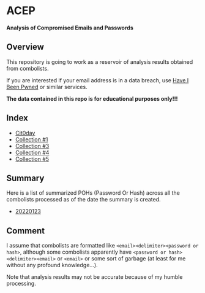 # ACEP

**Analysis of Compromised Emails and Passwords**

## Overview

This repository is going to work as a reservoir of analysis results obtained from combolists.

If you are interested if your email address is in a data breach, use [Have I Been Pwned](https://haveibeenpwned.com/) or similar services.

**The data contained in this repo is for educational purposes only!!!**

## Index

- [Cit0day](./Data/Cit0day)
- [Collection #1](./Data/Collection_1)
- [Collection #3](./Data/Collection_3)
- [Collection #4](./Data/Collection_4)
- [Collection #5](./Data/Collection_5)

## Summary

Here is a list of summarized POHs (Password Or Hash) across all the combolists processed as of the date the summary is created.

- [20220123](./Data/top_1M_pohs_20220123.txt)

## Comment

I assume that combolists are formatted like `<email><delimiter><password or hash>`, although some combolists apparently have `<password or hash><delimiter><email>` or `<email>` or some sort of garbage (at least for me without any profound knowledge...).

Note that analysis results may not be accurate because of my humble processing.
